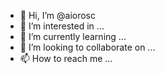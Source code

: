 - 👋 Hi, I’m @aiorosc
- 👀 I’m interested in ...
- 🌱 I’m currently learning ...
- 💞️ I’m looking to collaborate on ...
- 📫 How to reach me ...

<!---
aiorosc/aiorosc is a ✨ special ✨ repository because its `README.md` (this file) appears on your GitHub profile.
You can click the Preview link to take a look at your changes.
--->
